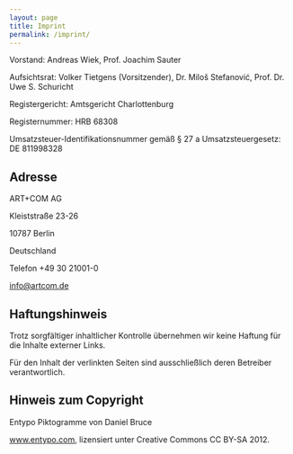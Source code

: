 ```yaml
---
layout: page
title: Imprint
permalink: /imprint/
---
```


Vorstand: Andreas Wiek, Prof. Joachim Sauter

Aufsichtsrat: Volker Tietgens (Vorsitzender), Dr. Miloš Stefanović, Prof. Dr. Uwe S. Schuricht

Registergericht: Amtsgericht Charlottenburg

Registernummer: HRB 68308

Umsatzsteuer-Identifikationsnummer gemäß § 27 a Umsatzsteuergesetz: DE 811998328

## Adresse

ART+COM AG

Kleiststraße 23-26

10787 Berlin

Deutschland

Telefon +49 30 21001-0

info@artcom.de

## Haftungshinweis

Trotz sorgfältiger inhaltlicher Kontrolle übernehmen wir keine Haftung für die Inhalte externer Links.

Für den Inhalt der verlinkten Seiten sind ausschließlich deren Betreiber verantwortlich.

## Hinweis zum Copyright

Entypo Piktogramme von Daniel Bruce

www.entypo.com, lizensiert unter Creative Commons CC BY-SA 2012.

